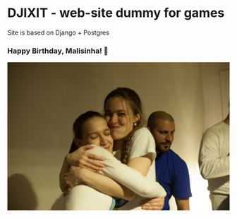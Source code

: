 # DJIXIT - web-site dummy for games

Site is based on Django + Postgres

### Happy Birthday, Malisinha! :birthday:

![обнимашки](static/img/easter_egg.jpg)